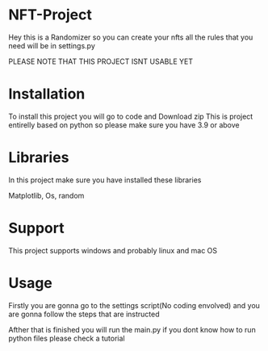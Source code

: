 # NFT-Project

Hey this is a Randomizer so you can create your nfts all the rules that you need will be in settings.py

PLEASE NOTE THAT THIS PROJECT ISNT USABLE YET

# Installation

To install this project you will go to code and Download zip
This is project entirelly based on python so please make sure you have 3.9 or above

# Libraries

In this project make sure you have installed these libraries

Matplotlib, Os, random

# Support

This project supports windows and probably linux and mac OS

# Usage

Firstly you are gonna go to the settings script(No coding envolved) and you are gonna follow the steps that are instructed

Afther that is finished you will run the main.py if you dont know how to run python files please check a tutorial
